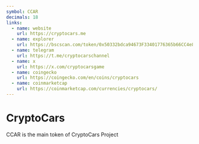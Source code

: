 ```yaml
---
symbol: CCAR
decimals: 18
links:
  - name: website
    url: https://cryptocars.me
  - name: explorer
    url: https://bscscan.com/token/0x50332bdca94673F33401776365b66CC4e81aC81d
  - name: telegram
    url: https://t.me/cryptocarschannel
  - name: x
    url: https://x.com/cryptocarsgame
  - name: coingecko
    url: https://coingecko.com/en/coins/cryptocars
  - name: coinmarketcap
    url: https://coinmarketcap.com/currencies/cryptocars/
---
```


# CryptoCars

CCAR is the main token of CryptoCars Project
